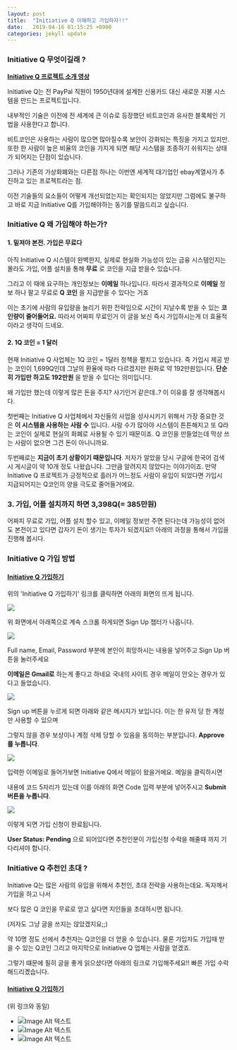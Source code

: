 ```yaml
---
layout: post
title:  "Initiative Q 이해하고 가입하자!!"
date:   2019-04-16 01:15:25 +0900
categories: jekyll update
---
```


### __Initiative Q 무엇이길래 ?__

__[Initiative Q 프로젝트 소개 영상](https://vimeo.com/271407506)__

Initiative Q는 전 PayPal 직원이 1950년대에 설계한 신용카드 대신 새로운 지불 시스템을 만드는 프로젝트입니다. 


내부적인 기술은 이전에 전 세계에 큰 이슈로 등장했던 비트코인과 유사한 블록체인 기법을 사용한다고 합니다. 


비트코인은 사용하는 사람이 많으면 많아질수록 보안이 강화되는 특징을 가지고 있지만. 또한 한 사람이 높은 비율의 코인을 가지게 되면 해당 시스템을 조종하기 쉬워지는 상태가 되어지는 단점이 있습니다. 


그러나 기존의 가상화폐와는 다른점 하나는 이번엔 세계적 대기업인 ebay계열사가 추진하고 있는 프로젝트라는 점.

이전 기술들의 요소들이 어떻게 개선되었는지는 확인되지는 않았지만 그럼에도 불구하고 바로 지금 Initiative Q를 가입해야하는 동기를 말씀드리고 싶습니다.


### __Initiative Q 왜 가입해야 하는가?__

#### __1. 밑져야 본전. 가입은 무료다__


아직 Initiative Q 시스템이 완벽한지, 실제로 현실화 가능성이 있는 금융 시스템인지는 몰라도
가입, 어플 설치을 통해 __무료__ 로 코인을 지급 받을수 있습니다.

그리고 이 때에 요구하는 개인정보는 __이메일__ 하나입니다. 따라서 결과적으로 __이메일__ 정보 하나 팔고 무료로
__Q 코인__ 을 지급받을 수 있다는 거죠

이는 초기에 사람의 유입량을 늘리기 위한 전략임으로 시간이 지날수록 받을 수 있는 __코인량이 줄어들어요.__
따라서 어짜피 무료인거 이 글을 보신 즉시 가입하시는게 더 효율적이라고 생각이 드네요.

#### __2. 1Q 코인 = 1 달러__


현재 Initiative Q 사업체는 1Q 코인 = 1달러 정책을 펼치고 있습니다. 즉 가입시 제공 받는 코인이 1,699Q인데 그날의 환율에 따라 다르겠지만 원화로 약 192만원입니다. __단순히 가입만 하고도 192만원__ 을 받을 수 있다는 의미입니다.


왜 가입만 했는데 이렇게 많은 돈을 주지? 사기인거 같은데..? 이 이유를 잘 생각해봅시다. 


첫번째는 Initiative Q 사업체에서 자신들의 사업을 성사시키기 위해서 가장 중요한 것은 __이 시스템을 사용하는 사람 수__ 입니다. 사람 수가 많아야 시스템이 튼튼해지고 또 Q라는 코인이 실제로 현실의 화폐로 사용될 수 있기 때문이죠. Q 코인을 만들었는데 막상 쓰는 사람이 없으면 그건 돈이 아니니까요.


두번째로는 __지금이 초기 상황이기 때문입니다__. 저자가 알았을 당시 구글에 한국어 검색 시 게시글이 약 10개 정도 나왔습니다. 그만큼 알려지지 않았다는 이야기이죠. 만약 Initiative Q 프로젝트가 긍정적으로 흘러가 어느정도 사람이 유입이 되었다면 가입시 지급되어지는 Q코인의 양을 극도로 줄어들거에요.

### __3. 가입, 어플 설치까지 하면 3,398Q(= 385만원)__

어짜피 무료로 가입, 어플 설치 할수 있고, 이메일 정보만 주면 된다는데 가능성이 없어도 본전이고 있다면 갑자기 돈이 생기는 투자가 되겠지요!! 아래의 과정을 통해서 가입을 진행해 봅시다.


### __Initiative Q 가입 방법__

#### __[Initiative Q 가입하기](https://initiativeq.com/invite/RCueng6QB)__


위의 'Initiative Q 가입하기' 링크를 클릭하면 아래의 화면의 뜨게 됩니다.


<img src="https://user-images.githubusercontent.com/33380063/56156342-0b711800-5ff8-11e9-8a69-815d88e547b4.png">

위 화면에서 아래쪽으로 계속 스크롤 하게되면 Sign Up 챕터가 나옵니다.

<img src="https://user-images.githubusercontent.com/33380063/56156459-496e3c00-5ff8-11e9-8493-8ebce7e0b546.png">

Full name, Email, Password 부분에 본인이 희망하시는 내용을 넣어주고 Sign Up 버튼을 눌러주세요


__이메일은 Gmail로__ 하는게 좋다고 하네요 국내의 사이트 경우 메일이 안오는 경우가 있다고 들었습니다.

<img src="https://user-images.githubusercontent.com/33380063/56156489-5854ee80-5ff8-11e9-852d-9271a9e69cbb.png">

Sign up 버튼을 누르게 되면 아래와 같은 메시지가 보입니다. 이는 한 유저 당 한 계정만 사용할 수 있으며


그렇지 않을 경우 보상이나 계정 삭제 당할 수 있음을 동의하는 부분입니다. __Approve를 누릅니다__.

<img src="https://user-images.githubusercontent.com/33380063/56156531-6c005500-5ff8-11e9-8b57-6af0e99a1089.png">

입력한 이메일로 들어가보면 Initiative Q에서 메일이 왔을거에요. 메일을 클릭하시면


내용에 코드 5자리가 있는데 이를 아래의 화면 Code 입력 부분에 넣어주시고 __Submit 버튼을 누릅니다__.


<img src="https://user-images.githubusercontent.com/33380063/56156612-8e926e00-5ff8-11e9-99b4-f240828b654f.png">

이렇게 되면 가입 신청이 완료됩니다.


__User Status: Pending__ 으로 되어있다면 추천인분이 가입신청 수락을 해줄때 까지 기다리셔야 합니다.


### __Initiative Q 추천인 초대 ?__


Initiative Q는 많은 사람의 유입을 위해서 추천인, 초대 전략을 사용하는데요. 독자께서 가입을 하고 나서


보다 많은 Q 코인을 무료로 얻고 싶다면 지인들을 초대하시면 됩니다. 


(저자도 그냥 글을 쓰지는 않았겠지요;;)


약 10명 정도 선에서 추천자는 Q코인을 더 얻을 수 있습니다. 물론 가입자도 가입때 받을 수 있는 Q코인 그리고 마지막으로 Initiative Q 업체는 사람을 얻겠죠.


그렇기 떄문에 필히 글을 좋게 읽으셨다면 아래의 링크로 가입해주세요!! 빠른 가입 수락 해드리곘습니다.


#### __[Initiative Q 가입하기](https://initiativeq.com/invite/RCueng6QB)__
(위 링크와 동일)

- ![Image Alt 텍스트]({{site.url}}/assets/img/1.png )
- ![Image Alt 텍스트](http://blog.jaeyoon.io/assets/img/1.png)
- ![Image Alt 텍스트](/assets/img/1.png)


